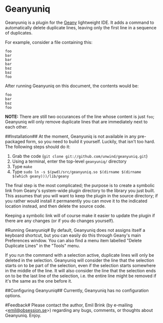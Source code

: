 Geanyuniq
=========
Geanyuniq is a plugin for the [Geany](http://geany.org/) lightweight IDE. It adds a command to automatically delete duplicate lines, leaving only the first line in a sequence of duplicates.

For example, consider a file containing this:

    foo
    bar
    bar
    bar
    baz
    baz
    foo

After running Geanyuniq on this document, the contents would be:

    foo
    bar
    baz
    foo

**NOTE:** There are still two occurances of the line whose content is just `foo`; Geanyuniq will only remove duplicate lines that are immediately next to each other.


##Installation##
At the moment, Geanyuniq is not available in any pre-packaged form, so you need to build it yourself. Luckily, that isn't too hard. The following steps should do it:

1. Grab the code (`git clone git://github.com/unwind/geanyuniq.git`)
2. Using a terminal, enter the top-level `geanyuniq/` directory
3. Type `make`
4. Type `sudo ln -s $(pwd)/src/geanyuniq.so $(dirname $(dirname $(which geany)))/lib/geany`

The final step is the most complicated; the purpose is to create a symbolic link from Geany's system-wide plugin directory to the library you just built. This assumes that you will want to keep the plugin in the source directory; if you rather would install it permanently you can move it to the indicated location instead, and then delete the source code.

Keeping a symbolic link will of course make it easier to update the plugin if there are any changes (or if you do changes yourself).


#Running Geanyuniq#
By default, Geanyuniq does not assigns itself a keyboard shortcut, but you can easily do this through Geany's main Preferences window.
You can also find a menu item labelled "Delete Duplicate Lines" in the "Tools" menu.

If you run the command with a selection active, duplicate lines will only be deleted in the selection. Geanyuniq will consider the line that the selection starts
on to be part of the selection, even if the selection starts somewhere in the middle of the line. It will also consider the line that the selection ends on to be
the last line of the selection, i.e. the entire line might be removed if it's the same as the one before it.


##Configuring Geanyuniq##
Currently, Geanyuniq has no configuration options.


#Feedback#
Please contact the author, Emil Brink (by e-mailing &lt;emil@obsession.se&gt;) regarding any bugs, comments, or thoughts about Geanyuniq. Enjoy.
